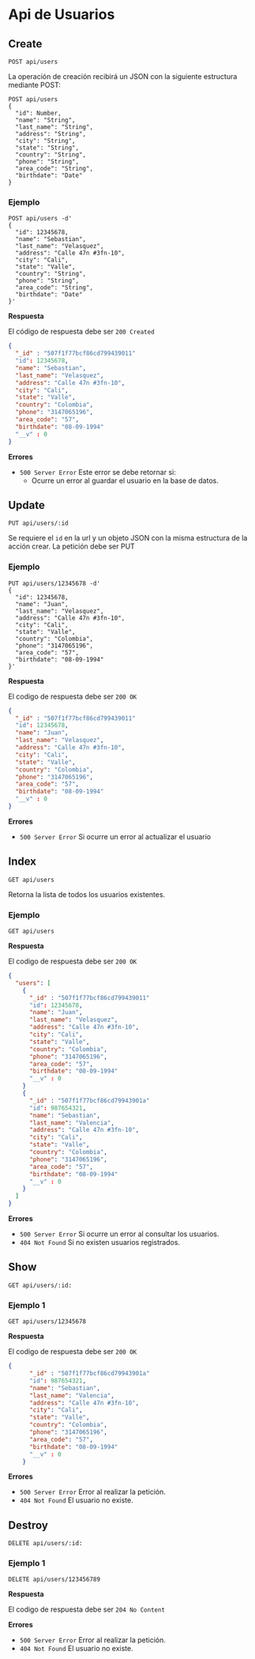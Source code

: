 
# Api de Usuarios

## Create

`POST api/users`

La operación de creación recibirá un JSON con la siguiente estructura mediante POST:

```
POST api/users
{
  "id": Number,
  "name": "String",
  "last_name": "String",
  "address": "String",
  "city": "String",
  "state": "String",
  "country": "String",
  "phone": "String",
  "area_code": "String",
  "birthdate": "Date"
}
```

### Ejemplo

```
POST api/users -d'
{
  "id": 12345678,
  "name": "Sebastian",
  "last_name": "Velasquez",
  "address": "Calle 47n #3fn-10",
  "city": "Cali",
  "state": "Valle",
  "country": "String",
  "phone": "String",
  "area_code": "String",
  "birthdate": "Date"
}'
```

__Respuesta__

El código de respuesta debe ser `200 Created`

```json
{
  "_id" : "507f1f77bcf86cd799439011"
  "id": 12345678,
  "name": "Sebastian",
  "last_name": "Velasquez",
  "address": "Calle 47n #3fn-10",
  "city": "Cali",
  "state": "Valle",
  "country": "Colombia",
  "phone": "3147065196",
  "area_code": "57",
  "birthdate": "08-09-1994"
  "__v" : 0
}
```
  
__Errores__

* `500 Server Error` Este error se debe retornar si:
  * Ocurre un error al guardar el usuario en la base de datos.

## Update

`PUT api/users/:id`

Se requiere el `id` en la url  y un objeto JSON con la misma estructura de la acción crear. La petición debe ser PUT

### Ejemplo 

```
PUT api/users/12345678 -d'
{
  "id": 12345678,
  "name": "Juan",
  "last_name": "Velasquez",
  "address": "Calle 47n #3fn-10",
  "city": "Cali",
  "state": "Valle",
  "country": "Colombia",
  "phone": "3147065196",
  "area_code": "57",
  "birthdate": "08-09-1994"
}'
```

__Respuesta__

El codigo de respuesta debe ser `200 OK`

```json
{
  "_id" : "507f1f77bcf86cd799439011"
  "id": 12345678,
  "name": "Juan",
  "last_name": "Velasquez",
  "address": "Calle 47n #3fn-10",
  "city": "Cali",
  "state": "Valle",
  "country": "Colombia",
  "phone": "3147065196",
  "area_code": "57",
  "birthdate": "08-09-1994"
  "__v" : 0
}
```

__Errores__

* `500 Server Error`  Si ocurre un error al actualizar el usuario

## Index

`GET api/users`

Retorna la lista de todos los usuarios existentes.

### Ejemplo

```
GET api/users
```

__Respuesta__

El codigo de respuesta debe ser `200 OK`

```json
{
  "users": [
    {
	  "_id" : "507f1f77bcf86cd799439011"
	  "id": 12345678,
	  "name": "Juan",
	  "last_name": "Velasquez",
	  "address": "Calle 47n #3fn-10",
	  "city": "Cali",
	  "state": "Valle",
	  "country": "Colombia",
	  "phone": "3147065196",
	  "area_code": "57",
	  "birthdate": "08-09-1994"
	  "__v" : 0
	}
    {
	  "_id" : "507f1f77bcf86cd79943901a"
	  "id": 987654321,
	  "name": "Sebastian",
	  "last_name": "Valencia",
	  "address": "Calle 47n #3fn-10",
	  "city": "Cali",
	  "state": "Valle",
	  "country": "Colombia",
	  "phone": "3147065196",
	  "area_code": "57",
	  "birthdate": "08-09-1994"
	  "__v" : 0
	}
  ]
}

```

__Errores__

* `500 Server Error`  Si ocurre un error al consultar los usuarios.
* `404 Not Found`  Si no existen usuarios registrados.

## Show

`GET api/users/:id:`

### Ejemplo 1

```
GET api/users/12345678
```

__Respuesta__

El codigo de respuesta debe ser `200 OK`

```json
{
	  "_id" : "507f1f77bcf86cd79943901a"
	  "id": 987654321,
	  "name": "Sebastian",
	  "last_name": "Valencia",
	  "address": "Calle 47n #3fn-10",
	  "city": "Cali",
	  "state": "Valle",
	  "country": "Colombia",
	  "phone": "3147065196",
	  "area_code": "57",
	  "birthdate": "08-09-1994"
	  "__v" : 0
	}
```

__Errores__

* `500 Server Error` Error al realizar la petición.
* `404 Not Found` El usuario no existe.

## Destroy

`DELETE api/users/:id:`

### Ejemplo 1

```
DELETE api/users/123456789
```

__Respuesta__

El codigo de respuesta debe ser `204 No Content`

__Errores__

* `500 Server Error` Error al realizar la petición.
* `404 Not Found` El usuario no existe.
